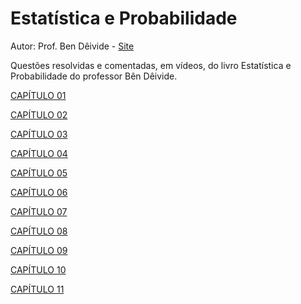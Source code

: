 # Estatística e Probabilidade
Autor: Prof. Ben Dêivide - 
[Site](https://bendeivide.github.io/)


Questões resolvidas e comentadas, em vídeos, do livro Estatística e Probabilidade do professor Bên Dêivide.

[CAPÍTULO 01](https://vimeo.com/user/109283966/folder/19596749)

[CAPÍTULO 02](https://vimeo.com/user/109283966/folder/19596749)

[CAPÍTULO 03](https://vimeo.com/user/109283966/folder/19596749)

[CAPÍTULO 04](https://vimeo.com/user/109283966/folder/19596749)

[CAPÍTULO 05](https://vimeo.com/user/109283966/folder/19596749)

[CAPÍTULO 06](https://vimeo.com/user/109283966/folder/19596749)

[CAPÍTULO 07](https://vimeo.com/user/109283966/folder/19596749)

[CAPÍTULO 08](https://vimeo.com/user/109283966/folder/19596749)

[CAPÍTULO 09](https://vimeo.com/user/109283966/folder/19596749)

[CAPÍTULO 10](https://vimeo.com/user/109283966/folder/19596749)

[CAPÍTULO 11](https://vimeo.com/user/109283966/folder/19596749)


